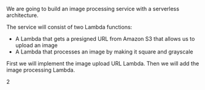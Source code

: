 We are going to build an image processing service with a serverless architecture.

The service will consist of two Lambda functions:
- A Lambda that gets a presigned URL from Amazon S3 that allows us to upload an image
- A Lambda that processes an image by making it square and grayscale

First we will implement the image upload URL Lambda. Then we will add the image processing Lambda.

2